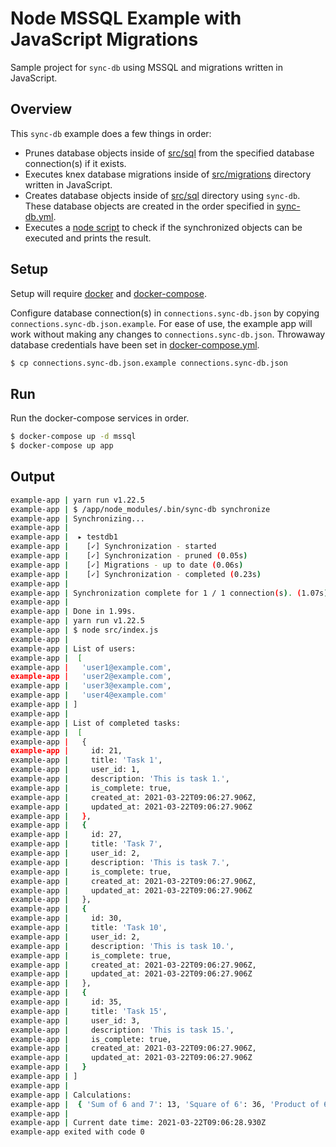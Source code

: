 # Node MSSQL Example with JavaScript Migrations

Sample project for `sync-db` using MSSQL and migrations written in JavaScript.

## Overview

This `sync-db` example does a few things in order:

- Prunes database objects inside of [src/sql](src/sql) from the specified database connection(s) if it exists.
- Executes knex database migrations inside of [src/migrations](src/migrations) directory written in JavaScript.
- Creates database objects inside of [src/sql](src/sql) directory using `sync-db`. These database objects are created in the order specified in [sync-db.yml](sync-db.yml).
- Executes a [node script](src/index.js) to check if the synchronized objects can be executed and prints the result.

## Setup

Setup will require [docker](https://docs.docker.com/engine/) and [docker-compose](https://docs.docker.com/compose/gettingstarted/).

Configure database connection(s) in `connections.sync-db.json` by copying `connections.sync-db.json.example`. For ease of use, the example app will work without making any changes to `connections.sync-db.json`. Throwaway database credentials have been set in [docker-compose.yml](docker-compose.yml).

```bash
$ cp connections.sync-db.json.example connections.sync-db.json
```

## Run

Run the docker-compose services in order.

```bash
$ docker-compose up -d mssql
$ docker-compose up app
```

## Output

```bash
example-app | yarn run v1.22.5
example-app | $ /app/node_modules/.bin/sync-db synchronize
example-app | Synchronizing...
example-app |
example-app |  ▸ testdb1
example-app |    [✓] Synchronization - started
example-app |    [✓] Synchronization - pruned (0.05s)
example-app |    [✓] Migrations - up to date (0.06s)
example-app |    [✓] Synchronization - completed (0.23s)
example-app |
example-app | Synchronization complete for 1 / 1 connection(s). (1.07s)
example-app |
example-app | Done in 1.99s.
example-app | yarn run v1.22.5
example-app | $ node src/index.js
example-app |
example-app | List of users:
example-app |  [
example-app |   'user1@example.com',
example-app |   'user2@example.com',
example-app |   'user3@example.com',
example-app |   'user4@example.com'
example-app | ]
example-app |
example-app | List of completed tasks:
example-app |  [
example-app |   {
example-app |     id: 21,
example-app |     title: 'Task 1',
example-app |     user_id: 1,
example-app |     description: 'This is task 1.',
example-app |     is_complete: true,
example-app |     created_at: 2021-03-22T09:06:27.906Z,
example-app |     updated_at: 2021-03-22T09:06:27.906Z
example-app |   },
example-app |   {
example-app |     id: 27,
example-app |     title: 'Task 7',
example-app |     user_id: 2,
example-app |     description: 'This is task 7.',
example-app |     is_complete: true,
example-app |     created_at: 2021-03-22T09:06:27.906Z,
example-app |     updated_at: 2021-03-22T09:06:27.906Z
example-app |   },
example-app |   {
example-app |     id: 30,
example-app |     title: 'Task 10',
example-app |     user_id: 2,
example-app |     description: 'This is task 10.',
example-app |     is_complete: true,
example-app |     created_at: 2021-03-22T09:06:27.906Z,
example-app |     updated_at: 2021-03-22T09:06:27.906Z
example-app |   },
example-app |   {
example-app |     id: 35,
example-app |     title: 'Task 15',
example-app |     user_id: 3,
example-app |     description: 'This is task 15.',
example-app |     is_complete: true,
example-app |     created_at: 2021-03-22T09:06:27.906Z,
example-app |     updated_at: 2021-03-22T09:06:27.906Z
example-app |   }
example-app | ]
example-app |
example-app | Calculations:
example-app |  { 'Sum of 6 and 7': 13, 'Square of 6': 36, 'Product of 6 and 7': 42 }
example-app |
example-app | Current date time: 2021-03-22T09:06:28.930Z
example-app exited with code 0
```
